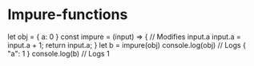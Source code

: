 # Impure-functions
 
let obj = { a: 0 }
const impure = (input) => {
 // Modifies input.a
 input.a = input.a + 1;
 return input.a;
}
let b = impure(obj)
console.log(obj) // Logs { "a": 1 }
console.log(b) // Logs 1
